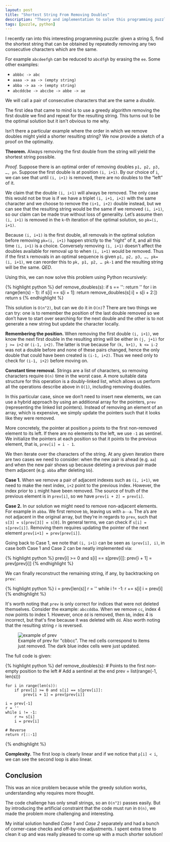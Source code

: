 ```yaml
---
layout: post
title: "Shortest String From Removing Doubles"
description: "Theory and implementation to solve this programming puzzle"
tags: [puzzle, python]
---
```


I recently ran into this interesting programming puzzle: given a string S, find the shortest string that can be obtained by repeatedly removing any two consecutive characters which are the same.

For example `abcdeefgh` can be reduced to `abcdfgh` by erasing the `ee`. Some other examples:

* `abbbc -> abc`
* `aaaa -> aa -> (empty string)`
* `abba -> aa -> (empty string)`
* `abcddcbe -> abccbe -> abbe -> ae`

We will call a pair of consecutive characters that are the same a *double*.

The first idea that came to mind is to use a greedy algorithm removing the first double we find and repeat for the resulting string. This turns out to be the optimal solution but it isn't obvious to me why.

Isn’t there a particular example where the order in which we remove doubles might yield a shorter resulting string? We now provide a sketch of a proof on the optimality.

**Theorem.** Always removing the first double from the string will yield the shortest string possible.

*Proof.* Suppose there is an optimal order of removing doubles `p1, p2, p3, …, pn`. Suppose the first  double is at position `(i, i+1)`. By our choice of `i`, we can see that until `(i, i+1)` is removed, there are no doubles to the “left” of it.

We claim that the double `(i, i+1)` will always be removed. The only case this would not be true is if we have a triplet `(i, i+1, i+2)` with the same character and we choose to remove the `(i+1, i+2)` double instead, but we can see that the resulting string would be the same if we removed `(i, i+1)`, so our claim can be made true without loss of generality. Let’s assume then `(i, i+1)` is removed in the `k`-th iteration of the optimal solution, so `pk=(i, i+1)`.

Because `(i, i+1)` is the first double, all removals in the optimal solution before removing `pk=(i, i+1)` happen strictly to the “right” of it, and all this time `(i, i+1)` is a choice. Conversely removing `(i, i+1)` doesn't affect the doubles available for removal up to when `(i, i+1)` would be removed. Thus if the first `k` removals in an optimal sequence is given `p1, p2, p3, …, pk=(i, i+1)`, we can reorder this to `pk, p1, p2, … pk-1` and the resulting string will be the same. *QED*.

Using this, we can now solve this problem using Python recursively:

{% highlight python %}
def remove_doubles(s):
    if s == '':
        return ''
    for i in range(len(s) - 1):
        if s[i] == s[i + 1]:
            return remove_doubles(s[:i] + s[i + 2:])
    return s
{% endhighlight %}

This solution is `O(n^2)`, but can we do it in `O(n)`? There are two things we can try: one is to remember the position of the last double removed so we don’t have to start over searching for the next double and the other is to not generate a new string but update the character locally.

**Remembering the position.** When removing the first double `(i, i+1)`, we know the next first double in the resulting string will be either in `(j, j+1)` for `j >= i+2` or `(i-1, i+2)`. The latter is true because for `(k, k+1), k <= i-2` was not a double before and none of these pairs changed, hence the only double that could have been created is `(i-1, i+2)`. Thus we need only to check for `(i-1, i+2)` before moving on.

**Constant time removal.** Strings are a list of characters, so removing characters require `O(n)` time in the worst case. A more suitable data structure for this operation is a doubly-linked list, which allows us perform all the operations describe above in `O(1)`, including removing doubles.

In this particular case, since we don’t need to insert new elements, we can use a hybrid approach by using an additional array for the pointers, `prev` (representing the linked list pointers). Instead of removing an element of an array, which is expensive, we simply update the pointers such that it looks like they were removed.

More concretely, the pointer at position `p` points to the first non-removed element to its left. If there are no elements to the left, we use `-1` as sentinel. We initialize the pointers at each position so that it points to the previous element, that is, `prev[i] = i - 1`.

We then iterate over the characters of the string. At any given iteration there are two cases we need to consider: when the new pair is ahead (e.g. `aa`) and when the new pair shows up because deleting a previous pair made them adjacent (e.g. `abba` after deleting `bb`).

**Case 1.** When we remove a pair of adjacent indexes such as `(i, i+1)`, we need to make the next index, `i+2` point to the previous index. However, the index prior to `i` might have been removed. The source of truth of the previous element is in `prev[i]`, so we have `prev[i + 2] = prev[i]`.

**Case 2.** In our solution we might need to remove non-adjacent elements. For example in `abba`. We first remove `bb`, leaving us with `a--a`. The a’s are not adjacent in the original array, but they’re in regards to `prev`, such that `s[3] = s[prev[3]] = s[0]`. In general terms, we can check if `s[i] = s[prev[i]]`. Removing them requires updating the pointer of the next element `prev[i+1] = prev[prev[i]]`.

Going back to Case 1, we note that `(i, i+1)` can be seen as `(prev[i], i)`, in case both Case 1 and Case 2 can be neatly implemented via:

{% highlight python %}
prev[i] >= 0 and s[i] == s[prev[i]]:
  prev[i + 1] = prev[prev[i]]
{% endhighlight %}

We can finally reconstruct the remaining string, if any, by backtracking on `prev`:

{% highlight python %}
i = prev[len(s)]
r = ''
while i != -1:
    r += s[i]
    i = prev[i]
{% endhighlight %}

It's worth noting that `prev` is only correct for indices that were not deleted themselves. Consider the example: `abccddba`. When we remove `cc`, index 4 now points to index 1. However, once `dd` is removed, then `bb`, index 4 is incorrect, but that's fine because it was deleted with `dd`. Also worth noting that the resulting string `r` is reversed.

<figure class="center_children">
    <img src="{{site.url}}/resources/blog/2020-05-25-minimum-string-from-removing-doubles/example-prev.png" alt="example of prev"/>
    <figcaption>Example of prev for "cbbcc". The red cells correspond to items just removed. The dark blue index cells were just updated.</figcaption>
</figure>

The full code is given:

{% highlight python %}
def remove_doubles(s):
    # Points to the first non-empty position to the left
    # Add a sentinel at the end
    prev = list(range(-1, len(s)))

    for i in range(len(s)):
        if prev[i] >= 0 and s[i] == s[prev[i]]:
            prev[i + 1] = prev[prev[i]]

    i = prev[-1]
    r = ''
    while i != -1:
        r += s[i]
        i = prev[i]

    # Reverse
    return r[::-1]
{% endhighlight %}


**Complexity.** The first loop is clearly linear and if we notice that `p[i] < i`, we can see the second loop is also linear.

## Conclusion

This was an nice problem because while the greedy solution works, understanding why requires more thought.

The code challenge has only small strings, so an `O(n^2)` passes easily. But by introducing the artificial constraint that the code must run in `O(n)`, we made the problem more challenging and interesting.

My initial solution handled *Case 1* and *Case 2* separately and had a bunch of corner-case checks and off-by-one adjustments. I spent extra time to clean it up and was really pleased to come up with a much shorter solution!

